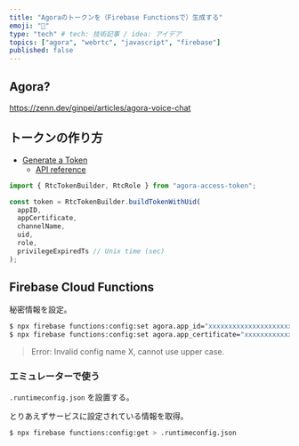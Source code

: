 ```yaml
---
title: "Agoraのトークンを（Firebase Functionsで）生成する"
emoji: "🍣"
type: "tech" # tech: 技術記事 / idea: アイデア
topics: ["agora", "webrtc", "javascript", "firebase"]
published: false
---
```


## Agora?

https://zenn.dev/ginpei/articles/agora-voice-chat

## トークンの作り方

- [Generate a Token](https://docs.agora.io/en/Voice/token_server?platform=All%20Platforms)
  - [API reference](https://docs.agora.io/en/Voice/token_server?platform=All%20Platforms#api-reference)

```js
import { RtcTokenBuilder, RtcRole } from "agora-access-token";

const token = RtcTokenBuilder.buildTokenWithUid(
  appID,
  appCertificate,
  channelName,
  uid,
  role,
  privilegeExpiredTs // Unix time (sec)
);
```

## Firebase Cloud Functions

秘密情報を設定。

```bash
$ npx firebase functions:config:set agora.app_id="xxxxxxxxxxxxxxxxxxxxxxxxxxxxxxxx"
$ npx firebase functions:config:set agora.app_certificate="xxxxxxxxxxxxxxxxxxxxxxxxxxxxxxxx"
```

> Error: Invalid config name X, cannot use upper case.

### エミュレーターで使う

`.runtimeconfig.json` を設置する。

とりあえずサービスに設定されている情報を取得。

```bash
$ npx firebase functions:config:get > .runtimeconfig.json
```
